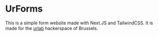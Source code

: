 # UrForms

This is a simple form website made with Next.JS and TailwindCSS. It is made for the [urlab](https://urlab.be) hackerspace of Brussels.